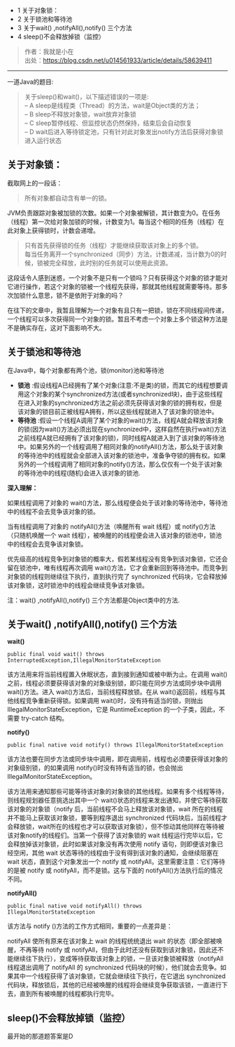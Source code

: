   * 1 关于对象锁：
  * 2 关于锁池和等待池
  * 3 关于wait() ,notifyAll(),notify() 三个方法
  * 4 sleep()不会释放掉锁（监控）

> 作者：我就是小在  
>  出处：<https://blog.csdn.net/u014561933/article/details/58639411>

* * *

一道Java的题目:

> 关于sleep()和wait()，以下描述错误的一项是:  
>  – A sleep是线程类（Thread）的方法，wait是Object类的方法；  
>  – B sleep不释放对象锁，wait放弃对象锁  
>  – C sleep暂停线程、但监控状态仍然保持，结束后会自动恢复  
>  – D wait后进入等待锁定池，只有针对此对象发出notify方法后获得对象锁进入运行状态

## 关于对象锁：

截取网上的一段话：

> 所有对象都自动含有单一的锁。  
>
JVM负责跟踪对象被加锁的次数。如果一个对象被解锁，其计数变为0。在任务（线程）第一次给对象加锁的时候，计数变为1。每当这个相同的任务（线程）在此对象上获得锁时，计数会递增。  
>  只有首先获得锁的任务（线程）才能继续获取该对象上的多个锁。  
>  每当任务离开一个synchronized（同步）方法，计数递减，当计数为0的时候，锁被完全释放，此时别的任务就可以使用此资源。

这段话令人感到迷惑，一个对象不是只有一个锁吗？只有获得这个对象的锁才能对它进行操作，若这个对象的锁被一个线程先获得，那就其他线程就需要等待。那多次加锁什么意思，锁不是依附于对象的吗？

在往下的文章中，我暂且理解为一个对象有且只有一把锁，锁在不同线程间传递，一个线程可以多次获得同一个对象的锁。暂且不考虑一个对象上多个锁这种方法是不是确实存在，这对下面影响不大。

## 关于锁池和等待池

在Java中，每个对象都有两个池，锁(monitor)池和等待池

  * **锁池** :假设线程A已经拥有了某个对象(注意:不是类)的锁，而其它的线程想要调用这个对象的某个synchronized方法(或者synchronized块)，由于这些线程在进入对象的synchronized方法之前必须先获得该对象的锁的拥有权，但是该对象的锁目前正被线程A拥有，所以这些线程就进入了该对象的锁池中。
  * **等待池** :假设一个线程A调用了某个对象的wait()方法，线程A就会释放该对象的锁(因为wait()方法必须出现在synchronized中，这样自然在执行wait()方法之前线程A就已经拥有了该对象的锁)，同时线程A就进入到了该对象的等待池中。如果另外的一个线程调用了相同对象的notifyAll()方法，那么处于该对象的等待池中的线程就会全部进入该对象的锁池中，准备争夺锁的拥有权。如果另外的一个线程调用了相同对象的notify()方法，那么仅仅有一个处于该对象的等待池中的线程(随机)会进入该对象的锁池.

**深入理解：**

如果线程调用了对象的 wait()方法，那么线程便会处于该对象的等待池中，等待池中的线程不会去竞争该对象的锁。

当有线程调用了对象的 notifyAll()方法（唤醒所有 wait 线程）或 notify()方法（只随机唤醒一个 wait
线程），被唤醒的的线程便会进入该对象的锁池中，锁池中的线程会去竞争该对象锁。

优先级高的线程竞争到对象锁的概率大，假若某线程没有竞争到该对象锁，它还会留在锁池中，唯有线程再次调用
wait()方法，它才会重新回到等待池中。而竞争到对象锁的线程则继续往下执行，直到执行完了 synchronized
代码块，它会释放掉该对象锁，这时锁池中的线程会继续竞争该对象锁。

注：wait() ,notifyAll(),notify() 三个方法都是Object类中的方法.

## 关于wait() ,notifyAll(),notify() 三个方法

**wait()**

    
    
    public final void wait() throws InterruptedException,IllegalMonitorStateException
    

该方法用来将当前线程置入休眠状态，直到接到通知或被中断为止。在调用 wait()之前，线程必须要获得该对象的对象级别锁，即只能在同步方法或同步块中调用
wait()方法。进入 wait()方法后，当前线程释放锁。在从 wait()返回前，线程与其他线程竞争重新获得锁。如果调用
wait()时，没有持有适当的锁，则抛出 IllegalMonitorStateException，它是 RuntimeException
的一个子类，因此，不需要 try-catch 结构。

**notify()**

    
    
    public final native void notify() throws IllegalMonitorStateException
    

该方法也要在同步方法或同步块中调用，即在调用前，线程也必须要获得该对象的对象级别锁，的如果调用 notify()时没有持有适当的锁，也会抛出
IllegalMonitorStateException。

该方法用来通知那些可能等待该对象的对象锁的其他线程。如果有多个线程等待，则线程规划器任意挑选出其中一个
wait()状态的线程来发出通知，并使它等待获取该对象的对象锁（notify 后，当前线程不会马上释放该对象锁，wait
所在的线程并不能马上获取该对象锁，要等到程序退出 synchronized
代码块后，当前线程才会释放锁，wait所在的线程也才可以获取该对象锁），但不惊动其他同样在等待被该对象notify的线程们。当第一个获得了该对象锁的
wait 线程运行完毕以后，它会释放掉该对象锁，此时如果该对象没有再次使用 notify 语句，则即便该对象已经空闲，其他 wait
状态等待的线程由于没有得到该对象的通知，会继续阻塞在 wait 状态，直到这个对象发出一个 notify 或
notifyAll。这里需要注意：它们等待的是被 notify 或 notifyAll，而不是锁。这与下面的 notifyAll()方法执行后的情况不同。

**notifyAll()**

    
    
    public final native void notifyAll() throws IllegalMonitorStateException
    

该方法与 notify ()方法的工作方式相同，重要的一点差异是：

notifyAll 使所有原来在该对象上 wait 的线程统统退出 wait 的状态（即全部被唤醒，不再等待 notify 或
notifyAll，但由于此时还没有获取到该对象锁，因此还不能继续往下执行），变成等待获取该对象上的锁，一旦该对象锁被释放（notifyAll
线程退出调用了 notifyAll 的 synchronized
代码块的时候），他们就会去竞争。如果其中一个线程获得了该对象锁，它就会继续往下执行，在它退出 synchronized
代码块，释放锁后，其他的已经被唤醒的线程将会继续竞争获取该锁，一直进行下去，直到所有被唤醒的线程都执行完毕。

## sleep()不会释放掉锁（监控）

最开始的那道题答案是D

